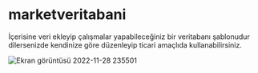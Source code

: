 # marketveritabani
İçerisine veri ekleyip çalışmalar yapabileceğiniz bir veritabanı şablonudur dilersenizde kendinize göre düzenleyip ticari amaçlıda kullanabilirsiniz.


![Ekran görüntüsü 2022-11-28 235501](https://user-images.githubusercontent.com/115365153/204379005-a86011ff-9181-4991-87f4-4d830201fa43.png)

